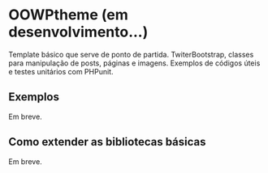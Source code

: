 OOWPtheme (em desenvolvimento...)
=========

Template básico que serve de ponto de partida. TwiterBootstrap,  classes para manipulação de posts, páginas e imagens. Exemplos de códigos úteis e testes unitários com PHPunit.

Exemplos
--------
Em breve.

Como extender as bibliotecas básicas
-----------------------------------
Em breve.
